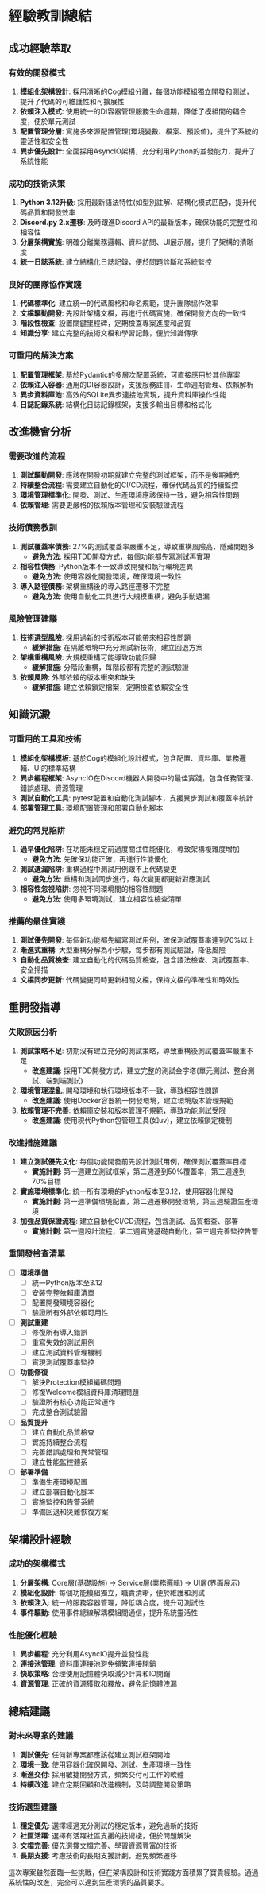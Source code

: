 # 經驗教訓總結

## 成功經驗萃取

### 有效的開發模式
1. **模組化架構設計**: 採用清晰的Cog模組分離，每個功能模組獨立開發和測試，提升了代碼的可維護性和可擴展性
2. **依賴注入模式**: 使用統一的DI容器管理服務生命週期，降低了模組間的耦合度，便於單元測試
3. **配置管理分層**: 實施多來源配置管理(環境變數、檔案、預設值)，提升了系統的靈活性和安全性
4. **異步優先設計**: 全面採用AsyncIO架構，充分利用Python的並發能力，提升了系統性能

### 成功的技術決策
1. **Python 3.12升級**: 採用最新語法特性(如型別註解、結構化模式匹配)，提升代碼品質和開發效率
2. **Discord.py 2.x遷移**: 及時跟進Discord API的最新版本，確保功能的完整性和相容性
3. **分層架構實施**: 明確分離業務邏輯、資料訪問、UI展示層，提升了架構的清晰度
4. **統一日誌系統**: 建立結構化日誌記錄，便於問題診斷和系統監控

### 良好的團隊協作實踐
1. **代碼標準化**: 建立統一的代碼風格和命名規範，提升團隊協作效率
2. **文檔驅動開發**: 先設計架構文檔，再進行代碼實施，確保開發方向的一致性
3. **階段性檢查**: 設置關鍵里程碑，定期檢查專案進度和品質
4. **知識分享**: 建立完整的技術文檔和學習記錄，便於知識傳承

### 可重用的解決方案
1. **配置管理框架**: 基於Pydantic的多層次配置系統，可直接應用於其他專案
2. **依賴注入容器**: 通用的DI容器設計，支援服務註冊、生命週期管理、依賴解析
3. **異步資料庫池**: 高效的SQLite異步連接池實現，提升資料庫操作性能
4. **日誌記錄系統**: 結構化日誌記錄框架，支援多輸出目標和格式化

## 改進機會分析

### 需要改進的流程
1. **測試驅動開發**: 應該在開發初期就建立完整的測試框架，而不是後期補充
2. **持續整合流程**: 需要建立自動化的CI/CD流程，確保代碼品質的持續監控
3. **環境管理標準化**: 開發、測試、生產環境應該保持一致，避免相容性問題
4. **依賴管理**: 需要更嚴格的依賴版本管理和安裝驗證流程

### 技術債務教訓
1. **測試覆蓋率債務**: 27%的測試覆蓋率嚴重不足，導致重構風險高，隱藏問題多
   - **避免方法**: 採用TDD開發方式，每個功能都先寫測試再實現
2. **相容性債務**: Python版本不一致導致開發和執行環境差異
   - **避免方法**: 使用容器化開發環境，確保環境一致性
3. **導入路徑債務**: 架構重構後的導入路徑遷移不完整
   - **避免方法**: 使用自動化工具進行大規模重構，避免手動遺漏

### 風險管理建議
1. **技術選型風險**: 採用過新的技術版本可能帶來相容性問題
   - **緩解措施**: 在隔離環境中充分測試新技術，建立回退方案
2. **架構重構風險**: 大規模重構可能導致功能回歸
   - **緩解措施**: 分階段重構，每階段都有完整的測試驗證
3. **依賴風險**: 外部依賴的版本衝突和缺失
   - **緩解措施**: 建立依賴鎖定檔案，定期檢查依賴安全性

## 知識沉澱

### 可重用的工具和技術
1. **模組化架構模板**: 基於Cog的模組化設計模式，包含配置、資料庫、業務邏輯、UI的標準結構
2. **異步編程框架**: AsyncIO在Discord機器人開發中的最佳實踐，包含任務管理、錯誤處理、資源管理
3. **測試自動化工具**: pytest配置和自動化測試腳本，支援異步測試和覆蓋率統計
4. **部署管理工具**: 環境配置管理和部署自動化腳本

### 避免的常見陷阱
1. **過早優化陷阱**: 在功能未穩定前過度關注性能優化，導致架構複雜度增加
   - **避免方法**: 先確保功能正確，再進行性能優化
2. **測試遺漏陷阱**: 重構過程中測試用例跟不上代碼變更
   - **避免方法**: 重構和測試同步進行，每次變更都更新對應測試
3. **相容性忽視陷阱**: 忽視不同環境間的相容性問題
   - **避免方法**: 使用多環境測試，建立相容性檢查清單

### 推薦的最佳實踐
1. **測試優先開發**: 每個新功能都先編寫測試用例，確保測試覆蓋率達到70%以上  
2. **漸進式重構**: 大型重構分解為小步驟，每步都有測試驗證，降低風險
3. **自動化品質檢查**: 建立自動化的代碼品質檢查，包含語法檢查、測試覆蓋率、安全掃描
4. **文檔同步更新**: 代碼變更同時更新相關文檔，保持文檔的準確性和時效性

## 重開發指導

### 失敗原因分析
1. **測試策略不足**: 初期沒有建立充分的測試策略，導致重構後測試覆蓋率嚴重不足
   - **改進建議**: 採用TDD開發方式，建立完整的測試金字塔(單元測試、整合測試、端到端測試)
2. **環境管理混亂**: 開發環境和執行環境版本不一致，導致相容性問題
   - **改進建議**: 使用Docker容器統一開發環境，建立環境版本管理規範
3. **依賴管理不完善**: 依賴庫安裝和版本管理不規範，導致功能測試受限
   - **改進建議**: 使用現代Python包管理工具(如uv)，建立依賴鎖定機制

### 改進措施建議
1. **建立測試優先文化**: 每個功能開發前先設計測試用例，確保測試覆蓋率目標
   - **實施計劃**: 第一週建立測試框架，第二週達到50%覆蓋率，第三週達到70%目標
2. **實施環境標準化**: 統一所有環境的Python版本至3.12，使用容器化開發
   - **實施計劃**: 第一週準備環境配置，第二週遷移開發環境，第三週驗證生產環境
3. **加強品質保證流程**: 建立自動化CI/CD流程，包含測試、品質檢查、部署
   - **實施計劃**: 第一週設計流程，第二週實施基礎自動化，第三週完善監控告警

### 重開發檢查清單
- [ ] **環境準備**
  - [ ] 統一Python版本至3.12  
  - [ ] 安裝完整依賴庫清單
  - [ ] 配置開發環境容器化
  - [ ] 驗證所有外部依賴可用性

- [ ] **測試重建**
  - [ ] 修復所有導入錯誤
  - [ ] 重寫失效的測試用例
  - [ ] 建立測試資料管理機制
  - [ ] 實現測試覆蓋率監控

- [ ] **功能修復**
  - [ ] 解決Protection模組編碼問題
  - [ ] 修復Welcome模組資料庫清理問題
  - [ ] 驗證所有核心功能正常運作
  - [ ] 完成整合測試驗證

- [ ] **品質提升**
  - [ ] 建立自動化品質檢查
  - [ ] 實施持續整合流程
  - [ ] 完善錯誤處理和異常管理
  - [ ] 建立性能監控體系

- [ ] **部署準備**
  - [ ] 準備生產環境配置
  - [ ] 建立部署自動化腳本
  - [ ] 實施監控和告警系統
  - [ ] 準備回退和災難恢復方案

## 架構設計經驗

### 成功的架構模式
1. **分層架構**: Core層(基礎設施) → Service層(業務邏輯) → UI層(界面展示)
2. **模組化設計**: 每個功能模組獨立，職責清晰，便於維護和測試
3. **依賴注入**: 統一的服務容器管理，降低耦合度，提升可測試性
4. **事件驅動**: 使用事件總線解耦模組間通信，提升系統靈活性

### 性能優化經驗
1. **異步編程**: 充分利用AsyncIO提升並發性能
2. **連接池管理**: 資料庫連接池避免頻繁連接開銷
3. **快取策略**: 合理使用記憶體快取減少計算和IO開銷
4. **資源管理**: 正確的資源獲取和釋放，避免記憶體洩漏

## 總結建議

### 對未來專案的建議
1. **測試優先**: 任何新專案都應該從建立測試框架開始
2. **環境一致**: 使用容器化確保開發、測試、生產環境一致性
3. **漸進交付**: 採用敏捷開發方式，頻繁交付可工作的軟體
4. **持續改進**: 建立定期回顧和改進機制，及時調整開發策略

### 技術選型建議
1. **穩定優先**: 選擇經過充分測試的穩定版本，避免過新的技術
2. **社區活躍**: 選擇有活躍社區支援的技術棧，便於問題解決
3. **文檔完善**: 優先選擇文檔完善、學習資源豐富的技術
4. **長期支援**: 考慮技術的長期支援計劃，避免頻繁遷移

這次專案雖然面臨一些挑戰，但在架構設計和技術實踐方面積累了寶貴經驗。通過系統性的改進，完全可以達到生產環境的品質要求。